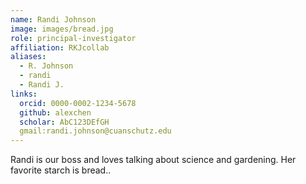 ```yaml
---
name: Randi Johnson
image: images/bread.jpg
role: principal-investigator
affiliation: RKJcollab
aliases:
  - R. Johnson
  - randi
  - Randi J.
links:
  orcid: 0000-0002-1234-5678
  github: alexchen
  scholar: AbC123DEfGH
  gmail:randi.johnson@cuanschutz.edu 
---
```


Randi is our boss and loves talking about science and gardening. Her favorite starch is bread..